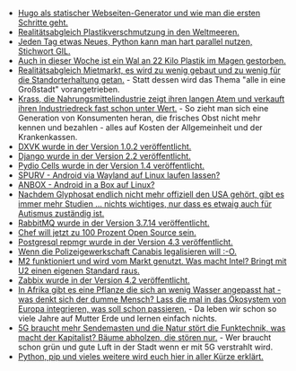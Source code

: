 * [Hugo als statischer Webseiten-Generator und wie man die ersten Schritte geht.](https://opensource.com/article/19/4/building-hosting-website-git)
* [Realitätsabgleich Plastikverschmutzung in den Weltmeeren.](https://www.smarticular.net/plastea-plastikmuell-verwertung-neue-methode-im-ozean-lebensraum/)
* [Jeden Tag etwas Neues, Python kann man hart parallel nutzen, Stichwort GIL.](https://opensource.com/article/19/4/parallel-computation-python-dask)
* [Auch in dieser Woche ist ein Wal an 22 Kilo Plastik im Magen gestorben.](https://netzfrauen.org/2019/04/02/whale-2/)
* [Realitätsabgleich Mietmarkt, es wird zu wenig gebaut und zu wenig für die Standorterhaltung getan.](https://www.neopresse.com/wirtschaft/achtung-merkel-regierung-ohne-jeden-antwort-auf-kuenftige-mietsteigerungen/) - Statt dessen wird das Thema "alle in eine Großstadt" vorangetrieben.
* [Krass, die Nahrungsmittelindustrie zeigt ihren langen Atem und verkauft ihren Industriedreck fast schon unter Wert.](https://netzfrauen.org/2019/04/01/discounter-2/) - So zieht man sich eine Generation von Konsumenten heran, die frisches Obst nicht mehr kennen und bezahlen - alles auf Kosten der Allgemeinheit und der Krankenkassen.
* [DXVK wurde in der Version 1.0.2 veröffentlicht.](https://www.phoronix.com/scan.php?page=news_item&px=DXVK-1.0.2-Released)
* [Django wurde in der Version 2.2 veröffentlicht.](https://www.pro-linux.de/news/1/26929/django-22-freigegeben.html)
* [Pydio Cells wurde in der Version 1.4 veröffentlicht.](https://www.pro-linux.de/news/1/26928/pydio-cells-14-mit-neuer-oberfl%C3%A4che.html)
* [SPURV - Android via Wayland auf Linux laufen lassen?](https://www.phoronix.com/scan.php?page=news_item&px=SPURV-Container-Android)
* [ANBOX - Android in a Box auf Linux?](https://anbox.io/)
* [Nachdem Glyphosat endlich nicht mehr offiziell den USA gehört, gibt es immer mehr Studien ... nichts wichtiges, nur dass es etwaig auch für Autismus zuständig ist.](https://netzfrauen.org/2019/04/02/autismus-2/)
* [RabbitMQ wurde in der Version 3.7.14 veröffentlicht.](https://www.rabbitmq.com/blog/2019/04/03/this-month-in-rabbitmq-april-3-2019/)
* [Chef will jetzt zu 100 Prozent Open Source sein.](https://lwn.net/Articles/784627/rss)
* [Postgresql repmgr wurde in der Version 4.3 veröffentlicht.](https://www.postgresql.org/about/news/1933/)
* [Wenn die Polizeigewerkschaft Canabis legalisieren will :-O.](https://www.welt-im-wandel.tv/video/wird-kiffen-bald-legal-polizeigewerkschaft-fordert-entkriminalisierung-von-cannabis/)
* [M2 funktioniert und wird vom Markt genutzt. Was macht Intel? Bringt mit U2 einen eigenen Standard raus.](https://utcc.utoronto.ca/~cks/space/blog/tech/NVMeAndTechChange)
* [Zabbix wurde in der Version 4.2 veröffentlicht.](https://www.pro-linux.de/news/1/26934/zabbix-42-mit-zahlreichen-neuerungen.html)
* [In Afrika gibt es eine Pflanze die sich an wenig Wasser angepasst hat - was denkt sich der dumme Mensch? Lass die mal in das Ökosystem von Europa integrieren, was soll schon passieren.](https://netzfrauen.org/2019/04/03/spekboom/) - Da leben wir schon so viele Jahre auf Mutter Erde und lernen einfach nichts.
* [5G braucht mehr Sendemasten und die Natur stört die Funktechnik, was macht der Kapitalist? Bäume abholzen, die stören nur.](https://www.neopresse.com/allgemein/zehntausende-angeblich-kranke-baeume-werden-gefaellt-was-steckt-dahinter/) - Wer braucht schon grün und gute Luft in der Stadt wenn er mit 5G verstrahlt wird.
* [Python, pip und vieles weitere wird euch hier in aller Kürze erklärt.](https://opensource.com/article/19/4/managing-python-packages)
